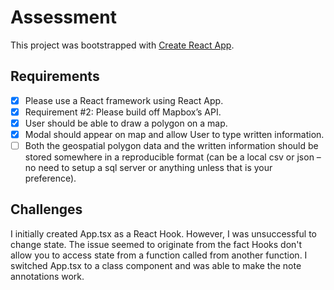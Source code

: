 # Assessment

This project was bootstrapped with [Create React App](https://github.com/facebook/create-react-app).

## Requirements

- [x] Please use a React framework using React App.
- [x] Requirement #2: Please build off Mapbox’s API.
- [x] User should be able to draw a polygon on a map.
- [x] Modal should appear on map and allow User to type written information.
- [ ] Both the geospatial polygon data and the written information should be stored somewhere in a reproducible format (can be a local csv or json – no need to setup a sql server or anything unless that is your preference).

## Challenges

I initially created App.tsx as a React Hook. However, I was unsuccessful to change state. The issue seemed to originate from the fact Hooks don't allow you to access state from a function called from another function. I switched App.tsx to a class component and was able to make the note annotations work.
